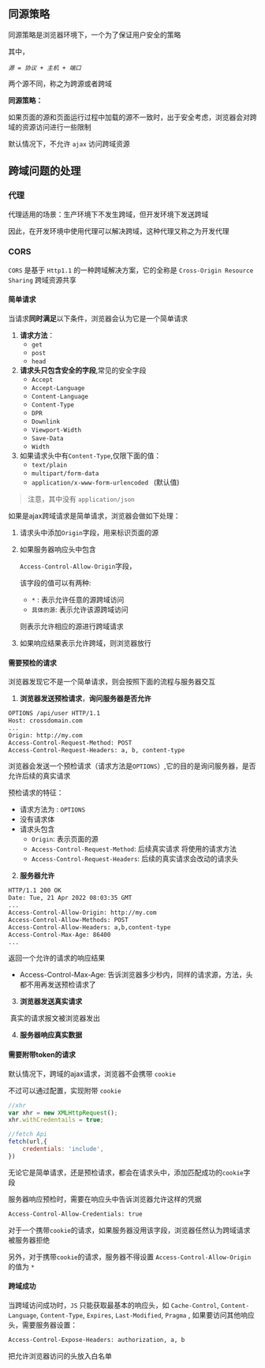 ## 同源策略

同源策略是浏览器环境下，一个为了保证用户安全的策略

其中，

*`源 = 协议 + 主机 + 端口`* 

两个源不同，称之为跨源或者跨域



**同源策略：**

如果页面的源和页面运行过程中加载的源不一致时，出于安全考虑，浏览器会对跨域的资源访问进行一些限制

默认情况下，不允许 `ajax` 访问跨域资源

 

## 跨域问题的处理

### 代理

代理适用的场景：生产环境下不发生跨域，但开发环境下发送跨域

因此，在开发环境中使用代理可以解决跨域，这种代理又称之为开发代理



### CORS

`CORS` 是基于 `Http1.1` 的一种跨域解决方案，它的全称是 `Cross-Origin Resource Sharing` 跨域资源共享



#### 简单请求

当请求**同时满足**以下条件，浏览器会认为它是一个简单请求

1. **请求方法**： 
   - `get`
   - `post`
   - `head`
2. **请求头只包含安全的字段**,常见的安全字段
   - `Accept`
   - `Accept-Language`
   - `Content-Language`
   - `Content-Type`
   - `DPR`
   - `Downlink`
   - `Viewport-Width`
   - `Save-Data`
   - `Width`
3. 如果请求头中有`Content-Type`,仅限下面的值：
   - `text/plain`
   - `multipart/form-data`
   - `application/x-www-form-urlencoded ` (默认值)

> 注意，其中没有 `application/json`



如果是ajax跨域请求是简单请求，浏览器会做如下处理：

1. 请求头中添加`Origin`字段，用来标识页面的源

2. 如果服务器响应头中包含 

   `Access-Control-Allow-Origin`字段，

   该字段的值可以有两种:

   - `*` : 表示允许任意的源跨域访问
   - `具体的源`: 表示允许该源跨域访问

   则表示允许相应的源进行跨域请求

3. 如果响应结果表示允许跨域，则浏览器放行





#### 需要预检的请求

浏览器发现它不是一个简单请求，则会按照下面的流程与服务器交互

1. **浏览器发送预检请求**，**询问服务器是否允许**

```xml
OPTIONS /api/user HTTP/1.1
Host: crossdomain.com
...
Origin: http://my.com
Access-Control-Request-Method: POST
Access-Control-Request-Headers: a, b, content-type
```

浏览器会发送一个预检请求（请求方法是`OPTIONS`）,它的目的是询问服务器，是否允许后续的真实请求

预检请求的特征：

- 请求方法为 : `OPTIONS`
- 没有请求体
- 请求头包含
  - `Origin`: 表示页面的源
  - `Access-Control-Request-Method`: 后续真实请求 将使用的请求方法
  - `Access-Control-Request-Headers`: 后续的真实请求会改动的请求头

2. **服务器允许**

```xml
HTTP/1.1 200 OK
Date: Tue, 21 Apr 2022 08:03:35 GMT
...
Access-Control-Allow-Origin: http://my.com
Access-Control-Allow-Methods: POST
Access-Control-Allow-Headers: a,b,content-type
Access-Control-Max-Age: 86400
...
```

返回一个允许的请求的响应结果

- Access-Control-Max-Age: 告诉浏览器多少秒内，同样的请求源，方法，头都不用再发送预检请求了

3. **浏览器发送真实请求**

​	 	真实的请求报文被浏览器发出

4. **服务器响应真实数据**



####  需要附带token的请求

默认情况下，跨域的ajax请求，浏览器不会携带 `cookie` 

不过可以通过配置，实现附带 `cookie`

```js
//xhr
var xhr = new XMLHttpRequest();
xhr.withCredentails = true;

//fetch Api
fetch(url,{
    credentials: 'include',
})
```

无论它是简单请求，还是预检请求，都会在请求头中，添加匹配成功的`cookie`字段

服务器响应预检时，需要在响应头中告诉浏览器允许这样的凭据

```xml
Access-Control-Allow-Credentials: true
```

对于一个携带`cookie`的请求，如果服务器没用该字段，浏览器任然认为跨域请求被服务器拒绝

另外，对于携带`cookie`的请求，服务器不得设置 `Access-Control-Allow-Origin` 的值为 `*` 

#### 跨域成功

当跨域访问成功时，`JS` 只能获取最基本的响应头，如 `Cache-Control`, `Content-Language`, `Content-Type`, `Expires`, `Last-Modified`, `Pragma` , 如果要访问其他响应头，需要服务器设置：

```xml
Access-Control-Expose-Headers: authorization, a, b
```

把允许浏览器访问的头放入白名单
